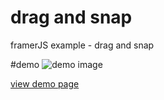 # drag and snap
framerJS example - drag and snap

#demo
![demo image](https://dl.dropboxusercontent.com/u/38351999/gongjam/study/framerjs/drag_and_snap.gif)

[view demo page](http://guruahn.cafe24.com/framer/drag_and_snap/)
